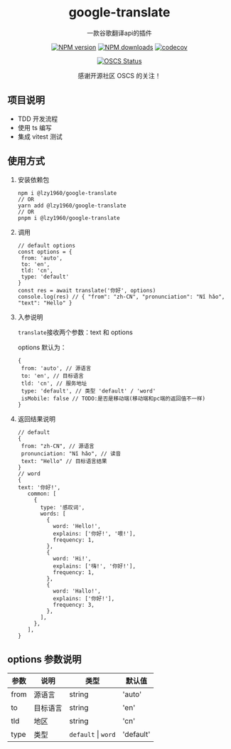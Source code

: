 <h1 align="center">google-translate</h1>

<p align="center">一款谷歌翻译api的插件</p>

<div align="center">

[![NPM version][npm-image]][npm-url] [![NPM downloads][download-image]][download-url] [![codecov][codecov-image]][codecov-url]

[npm-image]: http://img.shields.io/npm/v/@lzy1960/google-translate.svg
[npm-url]: http://npmjs.org/package/@lzy1960/google-translate
[download-image]: https://img.shields.io/npm/dm/@lzy1960/google-translate.svg
[download-url]: https://npmjs.org/package/@lzy1960/google-translate
[codecov-image]: https://codecov.io/gh/lzy1960/google-translate/branch/main/graph/badge.svg?token=O686OAR35N
[codecov-url]: https://codecov.io/gh/lzy1960/google-translate

[![OSCS Status](https://www.oscs1024.com/platform/badge/lzy1960/google-translate.svg?size=small)](https://www.oscs1024.com/project/lzy1960/google-translate?ref=badge_small)

感谢开源社区 OSCS 的关注！

</div>

## 项目说明

- TDD 开发流程
- 使用 ts 编写
- 集成 vitest 测试

## 使用方式

1. 安装依赖包

   ```JS
   npm i @lzy1960/google-translate
   // OR
   yarn add @lzy1960/google-translate
   // OR
   pnpm i @lzy1960/google-translate
   ```

2. 调用

   ```JS
   // default options
   const options = {
    from: 'auto',
    to: 'en',
    tld: 'cn',
    type: 'default'
   }
   const res = await translate('你好', options)
   console.log(res) // { "from": "zh-CN", "pronunciation": "Nǐ hǎo", "text": "Hello" }
   ```

3. 入参说明

   `translate`接收两个参数：text 和 options

   options 默认为：

   ```JS
   {
    from: 'auto', // 源语言
    to: 'en', // 目标语言
    tld: 'cn', // 服务地址
    type: 'default', // 类型 'default' / 'word'
    isMobile: false // TODO:是否是移动端(移动端和pc端的返回值不一样)
   }
   ```

4. 返回结果说明
   ```JS
   // default
   {
    from: "zh-CN", // 源语言
    pronunciation: "Nǐ hǎo", // 读音
    text: "Hello" // 目标语言结果
   }
   // word
   {
   text: '你好!',
      common: [
        {
          type: '感叹词',
          words: [
            {
              word: 'Hello!',
              explains: ['你好!', '喂!'],
              frequency: 1,
            },
            {
              word: 'Hi!',
              explains: ['嗨!', '你好!'],
              frequency: 1,
            },
            {
              word: 'Hallo!',
              explains: ['你好!'],
              frequency: 3,
            },
          ],
        },
      ],
   }
   ```

## options 参数说明

| 参数 | 说明     | 类型                | 默认值    |
| ---- | -------- | ------------------- | --------- |
| from | 源语言   | string              | 'auto'    |
| to   | 目标语言 | string              | 'en'      |
| tld  | 地区     | string              | 'cn'      |
| type | 类型     | `default` \| `word` | 'default' |
